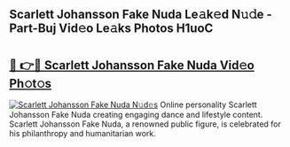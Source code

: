 ## Scarlett Johansson Fake Nuda Le𝚊k𝚎d N𝚞𝚍e - Part-Buj Vid𝚎o Le𝚊ks Photos H1uoC

# <h2><a href="http://fbeika.evod.top/?m=Scarlett+Johansson+Fake+Nuda">🔗 👉🔴 Scarlett Johansson Fake Nuda Vid𝚎o Ph𝚘t𝚘s</a></h2>

[![Scarlett Johansson Fake Nuda N𝚞d𝚎s](https://i.imgur.com/8V9OHl7.gif)](http://fbeika.evod.top/?m=Scarlett+Johansson+Fake+Nuda)
Online personality Scarlett Johansson Fake Nuda creating engaging dance and lifestyle content. Scarlett Johansson Fake Nuda, a renowned public figure, is celebrated for his philanthropy and humanitarian work. 
